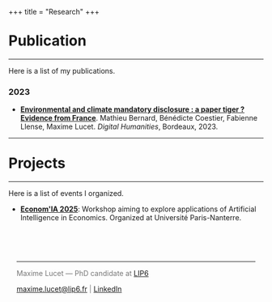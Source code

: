 +++
title = "Research"
+++

<h1 class="fw-bold h1 text-center" style="margin-top: 2rem">Publication</h1>

- - -

Here is a list of my publications. 

### 2023

- **[Environmental and climate mandatory disclosure : a paper tiger ? Evidence from France](/files/bernard_et_al2024.pdf)**. Mathieu Bernard, Bénédicte Coestier, Fabienne Llense, Maxime Lucet. *Digital Humanities*, Bordeaux, 2023.

- - -

<h1 class="fw-bold h1 text-center" style="margin-top: 2rem">Projects</h1>

- - -

Here is a list of events I organized.

- **[Econom'IA 2025](https://economia.sciencesconf.org/)**: Workshop aiming to explore applications of Artificial Intelligence in Economics. Organized at Université Paris-Nanterre.

<footer class="text-center" style="margin-top: 3rem; padding: 1rem; color: #777;">
  <hr>
  <p> Maxime Lucet — PhD candidate at <a href="https://www.lip6.fr/" target="_blank">LIP6</a></p>
  <p><a href="/contact/">maxime.lucet@lip6.fr</a> | <a href="https://linkedin.com/in/maxime-lucet-9526841a6" target="_blank">LinkedIn</a></p>
</footer>
